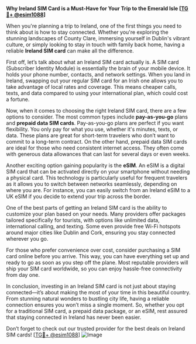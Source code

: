 **Why Ireland SIM Card is a Must-Have for Your Trip to the Emerald Isle [[TG💪+ @esim1088](https://t.me/s/esim1088)]**

When you're planning a trip to Ireland, one of the first things you need to think about is how to stay connected. Whether you're exploring the stunning landscapes of County Clare, immersing yourself in Dublin's vibrant culture, or simply looking to stay in touch with family back home, having a reliable **Ireland SIM card** can make all the difference.

First off, let’s talk about what an Ireland SIM card actually is. A SIM card (Subscriber Identity Module) is essentially the brain of your mobile device. It holds your phone number, contacts, and network settings. When you land in Ireland, swapping out your regular SIM card for an Irish one allows you to take advantage of local rates and coverage. This means cheaper calls, texts, and data compared to using your international plan, which could cost a fortune.

Now, when it comes to choosing the right Ireland SIM card, there are a few options to consider. The most common types include **pay-as-you-go** plans and **prepaid data SIM cards**. Pay-as-you-go plans are perfect if you want flexibility. You only pay for what you use, whether it's minutes, texts, or data. These plans are great for short-term travelers who don’t want to commit to a long-term contract. On the other hand, prepaid data SIM cards are ideal for those who need consistent internet access. They often come with generous data allowances that can last for several days or even weeks.

Another exciting option gaining popularity is the **eSIM**. An eSIM is a digital SIM card that can be activated directly on your smartphone without needing a physical card. This technology is particularly useful for frequent travelers as it allows you to switch between networks seamlessly, depending on where you are. For instance, you can easily switch from an Ireland eSIM to a UK eSIM if you decide to extend your trip across the border.

One of the best parts of getting an Ireland SIM card is the ability to customize your plan based on your needs. Many providers offer packages tailored specifically for tourists, with options like unlimited data, international calling, and texting. Some even provide free Wi-Fi hotspots around major cities like Dublin and Cork, ensuring you stay connected wherever you go.

For those who prefer convenience over cost, consider purchasing a SIM card online before you arrive. This way, you can have everything set up and ready to go as soon as you step off the plane. Most reputable providers will ship your SIM card worldwide, so you can enjoy hassle-free connectivity from day one.

In conclusion, investing in an Ireland SIM card is not just about staying connected—it’s about making the most of your time in this beautiful country. From stunning natural wonders to bustling city life, having a reliable connection ensures you won’t miss a single moment. So, whether you opt for a traditional SIM card, a prepaid data package, or an eSIM, rest assured that staying connected in Ireland has never been easier.

Don’t forget to check out our trusted provider for the best deals on Ireland SIM cards! [[TG💪+ @esim1088](https://t.me/s/esim1088)] ![Image](https://i.postimg.cc/Y0z9fWf4/image.png)